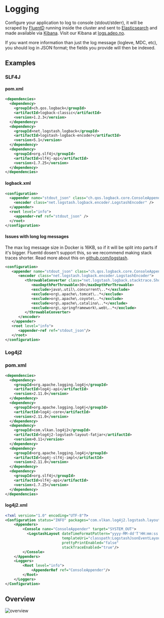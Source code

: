 Logging
=======

Configure your application to log to console (stdout/stderr), it will be scraped by [FluentD](https://www.fluentd.org/) running inside the cluster and sent to [Elasticsearch](https://www.elastic.co/products/elasticsearch) and made available via [Kibana](https://www.elastic.co/products/kibana). Visit our Kibana at [logs.adeo.no](https://logs.adeo.no/).

If you want more information than just the log message (logleve, MDC, etc), you should log in JSON format; the fields you provide will then be indexed.



## Examples

### SLF4J

#### pom.xml

```xml
<dependencies>
  <dependency>
    <groupId>ch.qos.logback</groupId>
    <artifactId>logback-classic</artifactId>
    <version>1.2.3</version>
  </dependency>
  <dependency>
    <groupId>net.logstash.logback</groupId>
    <artifactId>logstash-logback-encoder</artifactId>
    <version>5.1</version>
  </dependency>
  <dependency>
    <groupId>org.slf4j</groupId>
    <artifactId>slf4j-api</artifactId>
    <version>1.7.25</version>
  </dependency>
</dependencies>
```

#### logback.xml

```xml
<configuration>
  <appender name="stdout_json" class="ch.qos.logback.core.ConsoleAppender">
    <encoder class="net.logstash.logback.encoder.LogstashEncoder" />
  </appender>
  <root level="info">
    <appender-ref ref="stdout_json" />
  </root>
</configuration>
```


#### Issues with long log messages

The max log message size in Docker is 16KB, so if it will be split into parts if it's bigger. Fluentd dosen't support this, so we recommend making stack traces shorter. Read more about this on [github.com/logstash](https://github.com/logstash/logstash-logback-encoder#customizing-stack-traces).

```xml
<configuration>
   <appender name="stdout_json" class="ch.qos.logback.core.ConsoleAppender">
      <encoder class="net.logstash.logback.encoder.LogstashEncoder">
         <throwableConverter class="net.logstash.logback.stacktrace.ShortenedThrowableConverter">
            <maxDepthPerThrowable>30</maxDepthPerThrowable>
            <exclude>java\.util\.concurrent\..*</exclude>
            <exclude>org\.apache\.tomcat\..*</exclude>
            <exclude>org\.apache\.coyote\..*</exclude>
            <exclude>org\.apache\.catalina\..*</exclude>
            <exclude>org\.springframework\.web\..*</exclude>
         </throwableConverter>
      </encoder>
   </appender>
   <root level="info">
      <appender-ref ref="stdout_json"/>
   </root>
</configuration>
```

### Log4j2

### pom.xml

```xml
<dependencies>
  <dependency>
    <groupId>org.apache.logging.log4j</groupId>
    <artifactId>log4j-api</artifactId>
    <version>2.11.0</version>
  </dependency>
  <dependency>
    <groupId>org.apache.logging.log4j</groupId>
    <artifactId>log4j-core</artifactId>
    <version>2.11.0</version>
  </dependency>
  <dependency>
    <groupId>com.vlkan.log4j2</groupId>
    <artifactId>log4j2-logstash-layout-fatjar</artifactId>
    <version>0.11</version>
  </dependency>
  <dependency>
    <groupId>org.apache.logging.log4j</groupId>
    <artifactId>log4j-slf4j-impl</artifactId>
    <version>2.11.0</version>
  </dependency>
  <dependency>
    <groupId>org.slf4j</groupId>
    <artifactId>slf4j-api</artifactId>
    <version>1.7.25</version>
  </dependency>
</dependencies>
```

#### log4j2.xml

```xml
<?xml version="1.0" encoding="UTF-8"?>
<Configuration status="INFO" packages="com.vlkan.log4j2.logstash.layout">
    <Appenders>
        <Console name="ConsoleAppender" target="SYSTEM_OUT">
          <LogstashLayout dateTimeFormatPattern="yyyy-MM-dd'T'HH:mm:ss.SSSZZZ"
                          templateUri="classpath:LogstashJsonEventLayoutV1.json"
                          prettyPrintEnabled="false"
                          stackTraceEnabled="true"/>
        </Console>
    </Appenders>
    <Loggers>
        <Root level="info">
            <AppenderRef ref="ConsoleAppender"/>
        </Root>
    </Loggers>
</Configuration>
```


## Overview

![overview](/media/logging_overview.png)
